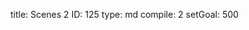 title:          Scenes 2
ID:             125
type:           md
compile:        2
setGoal:        500


